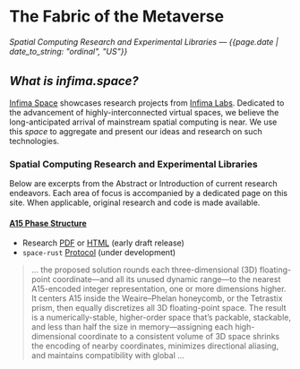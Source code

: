 # The Fabric of the Metaverse

###### Spatial Computing Research and Experimental Libraries &mdash; {{page.date | date_to_string: "ordinal", "US"}}

## _What is infima.space?_

[Infima Space](https://infima.space) showcases research projects from [Infima Labs](https://infimalabs.com). Dedicated to the
advancement of highly-interconnected virtual spaces, we believe the long-anticipated arrival of mainstream spatial computing is
near. We use this _space_ to aggregate and present our ideas and research on such technologies.

### Spatial Computing Research and Experimental Libraries

Below are excerpts from the Abstract or Introduction of current research endeavors. Each area of focus is accompanied by a
dedicated page on this site. When applicable, original research and code is made available.

#### [A15 Phase Structure](/A15/)

* Research [PDF](/A15/A15.pdf) or [HTML](/A15/) (early draft release)
* `space-rust` [Protocol](https://github.com/infimalabs/space-rust) (under development)

> ... the proposed solution rounds each three-dimensional (3D) floating-point coordinate—and all its unused dynamic range—to the
> nearest A15-encoded integer representation, one or more dimensions higher. It centers A15 inside the Weaire–Phelan honeycomb,
> or the Tetrastix prism, then equally discretizes all 3D floating-point space. The result is a numerically-stable, higher-order
> space that’s packable, stackable, and less than half the size in memory—assigning each high-dimensional coordinate to a
> consistent volume of 3D space shrinks the encoding of nearby coordinates, minimizes directional aliasing, and maintains
> compatibility with global ...
